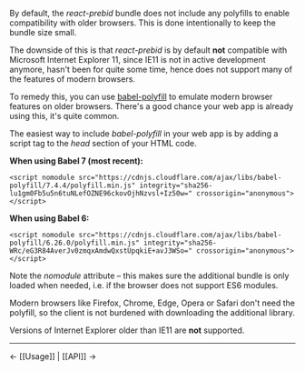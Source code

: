 By default, the *react-prebid* bundle does not include any polyfills to enable compatibility with older browsers. This is done intentionally to keep the bundle size small.

The downside of this is that *react-prebid* is by default **not** compatible with Microsoft Internet Explorer 11, since IE11 is not in active development anymore, hasn't been for quite some time, hence does not support many of the features of modern browsers.

To remedy this, you can use [babel-polyfill](https://babeljs.io/docs/en/babel-polyfill) to emulate modern browser features on older browsers. There's a good chance your web app is already using this, it's quite common.

The easiest way to include *babel-polyfill* in your web app is by adding a script tag to the *head* section of your HTML code.

**When using Babel 7 (most recent):**

    <script nomodule src="https://cdnjs.cloudflare.com/ajax/libs/babel-polyfill/7.4.4/polyfill.min.js" integrity="sha256-lu1gm0Fb5u5n6tuNLefOZNE96ckovOjhNzvsl+Iz50w=" crossorigin="anonymous"></script>

**When using Babel 6:**

    <script nomodule src="https://cdnjs.cloudflare.com/ajax/libs/babel-polyfill/6.26.0/polyfill.min.js" integrity="sha256-WRc/eG3R84AverJv0zmqxAmdwQxstUpqkiE+avJ3WSo=" crossorigin="anonymous"></script>

Note the *nomodule* attribute – this makes sure the additional bundle is only loaded when needed, i.e. if the browser does not support ES6 modules.

Modern browsers like Firefox, Chrome, Edge, Opera or Safari don't need the polyfill, so the client is not burdened with downloading the additional library.

Versions of Internet Explorer older than IE11 are **not** supported.

---

← [[Usage]] | [[API]] →